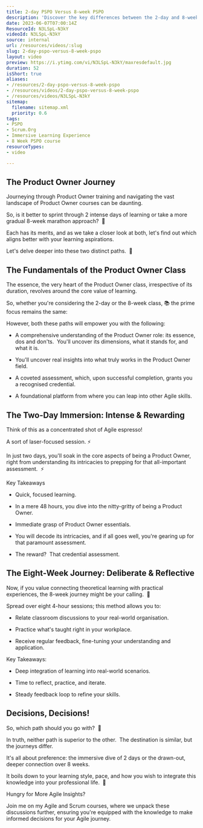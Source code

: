 ```yaml
---
title: 2-day PSPO Versus 8-week PSPO
description: 'Discover the key differences between the 2-day and 8-week PSPO courses in this short video with Martin Hinshelwood. Elevate your Scrum journey! #PSPO #Scrum'
date: 2023-06-07T07:00:14Z
ResourceId: N3LSpL-N3kY
videoId: N3LSpL-N3kY
source: internal
url: /resources/videos/:slug
slug: 2-day-pspo-versus-8-week-pspo
layout: video
preview: https://i.ytimg.com/vi/N3LSpL-N3kY/maxresdefault.jpg
duration: 52
isShort: true
aliases:
- /resources/2-day-pspo-versus-8-week-pspo
- /resources/videos/2-day-pspo-versus-8-week-pspo
- /resources/videos/N3LSpL-N3kY
sitemap:
  filename: sitemap.xml
  priority: 0.6
tags:
- PSPO
- Scrum.Org
- Immersive Learning Experience
- 8 Week PSPO course
resourceTypes:
- video

---
```

## The Product Owner Journey

Journeying through Product Owner training and navigating the vast landscape of Product Owner courses can be daunting.

So, is it better to sprint through 2 intense days of learning or take a more gradual 8-week marathon approach?  🏃

Each has its merits, and as we take a closer look at both, let's find out which aligns better with your learning aspirations.

Let's delve deeper into these two distinct paths.  🎯

## The Fundamentals of the Product Owner Class

The essence, the very heart of the Product Owner class, irrespective of its duration, revolves around the core value of learning.

So, whether you're considering the 2-day or the 8-week class, 📚 the prime focus remains the same:

However, both these paths will empower you with the following:

- A comprehensive understanding of the Product Owner role: its essence, dos and don'ts.  You'll uncover its dimensions, what it stands for, and what it is.

- You'll uncover real insights into what truly works in the Product Owner field.

- A coveted assessment, which, upon successful completion, grants you a recognised credential.

- A foundational platform from where you can leap into other Agile skills.

## The Two-Day Immersion: Intense & Rewarding

Think of this as a concentrated shot of Agile espresso!

A sort of laser-focused session. ⚡️

In just two days, you'll soak in the core aspects of being a Product Owner, right from understanding its intricacies to prepping for that all-important assessment.  ⚡️

Key Takeaways

- Quick, focused learning.

- In a mere 48 hours, you dive into the nitty-gritty of being a Product Owner.

- Immediate grasp of Product Owner essentials.

- You will decode its intricacies, and if all goes well, you're gearing up for that paramount assessment.

- The reward?  That credential assessment.

## The Eight-Week Journey: Deliberate & Reflective

Now, if you value connecting theoretical learning with practical experiences, the 8-week journey might be your calling.  🌟

Spread over eight 4-hour sessions; this method allows you to:

- Relate classroom discussions to your real-world organisation.

- Practice what's taught right in your workplace.

- Receive regular feedback, fine-tuning your understanding and application.

Key Takeaways:

- Deep integration of learning into real-world scenarios.

- Time to reflect, practice, and iterate.

- Steady feedback loop to refine your skills.

## Decisions, Decisions!

So, which path should you go with?  🤷

In truth, neither path is superior to the other.  The destination is similar, but the journeys differ.

It's all about preference: the immersive dive of 2 days or the drawn-out, deeper connection over 8 weeks.

It boils down to your learning style, pace, and how you wish to integrate this knowledge into your professional life.  🤔

Hungry for More Agile Insights?

Join me on my Agile and Scrum courses, where we unpack these discussions further, ensuring you're equipped with the knowledge to make informed decisions for your Agile journey.
